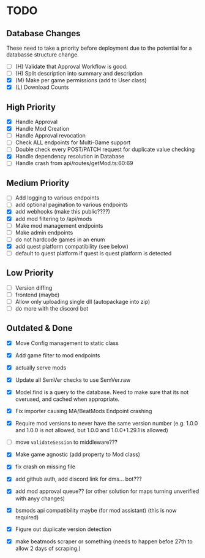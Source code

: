 # TODO
## Database Changes
These need to take a priority before deployment due to the potential for a databasse structure change.  
- [ ] (H) Validate that Approval Workflow is good.
- [ ] (H) Split description into summary and description
- [x] (M) Make per game permissions (add to User class)
- [x] (L) Download Counts

## High Priority
- [x] Handle Approval
- [x] Handle Mod Creation
- [ ] Handle Approval revocation
- [ ] Check ALL endpoints for Multi-Game support
- [ ] Double check every POST/PATCH request for duplicate value checking
- [x] Handle dependency resolution in Database 
- [ ] Handle crash from api/routes/getMod.ts:60:69

## Medium Priority
- [ ] Add logging to various endpoints
- [ ] add optional pagination to various endpoints
- [x] add webhooks (make this public????)
- [x] add mod filtering to /api/mods
- [ ] Make mod management endpoints
- [ ] Make admin endpoints
- [ ] do not hardcode games in an enum
- [x] add quest platform compatibility (see below)
- [ ] default to quest platform if quest is quest platform is detected

## Low Priority
- [ ] Version diffing
- [ ] frontend (maybe)
- [ ] Allow only uploading single dll (autopackage into zip)
- [ ] do more with the discord bot

## Outdated & Done
- [x] Move Config management to static class 
- [x] Add game filter to mod endpoints
- [x] actually serve mods
- [x] Update all SemVer checks to use SemVer.raw
- [x] Model.find is a query to the database. Need to make sure that its not overused, and cached when appropriate.
- [x] Fix importer causing MA/BeatMods Endpoint crashing
- [x] Require mod versions to never have the same version number (e.g. 1.0.0 and 1.0.0 is not allowed, but 1.0.0 and 1.0.0+1.29.1 is allowed)
- [ ] move `validateSession` to middleware???
- [x] Make game agnostic (add property to Mod class)
- [x] fix crash on missing file 

- [x] add github auth, add discord link for dms... bot???
- [x] add mod approval queue?? (or other solution for maps turning unverified with anyy changes)
- [x] bsmods api compatibility maybe (for mod assistant) (this is now required)
- [x] Figure out duplicate version detection
- [x] make beatmods scraper or something (needs to happen befoe 27th to allow 2 days of scraping.)
